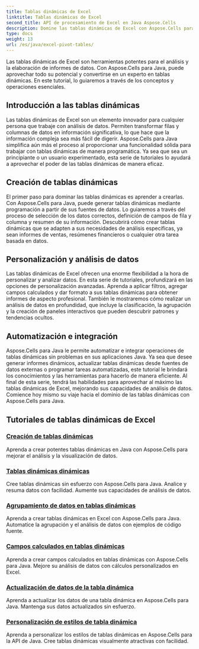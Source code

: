```yaml
---
title: Tablas dinámicas de Excel
linktitle: Tablas dinámicas de Excel
second_title: API de procesamiento de Excel en Java Aspose.Cells
description: Domine las tablas dinámicas de Excel con Aspose.Cells para Java. Aprenda a crear, personalizar y analizar datos sin esfuerzo.
type: docs
weight: 13
url: /es/java/excel-pivot-tables/
---
```

Las tablas dinámicas de Excel son herramientas potentes para el análisis y la elaboración de informes de datos. Con Aspose.Cells para Java, puede aprovechar todo su potencial y convertirse en un experto en tablas dinámicas. En este tutorial, lo guiaremos a través de los conceptos y operaciones esenciales.

## Introducción a las tablas dinámicas
Las tablas dinámicas de Excel son un elemento innovador para cualquier persona que trabaje con análisis de datos. Permiten transformar filas y columnas de datos en información significativa, lo que hace que la información compleja sea más fácil de digerir. Aspose.Cells para Java simplifica aún más el proceso al proporcionar una funcionalidad sólida para trabajar con tablas dinámicas de manera programática. Ya sea que sea un principiante o un usuario experimentado, esta serie de tutoriales lo ayudará a aprovechar el poder de las tablas dinámicas de manera eficaz.

## Creación de tablas dinámicas
El primer paso para dominar las tablas dinámicas es aprender a crearlas. Con Aspose.Cells para Java, puede generar tablas dinámicas mediante programación a partir de sus fuentes de datos. Lo guiaremos a través del proceso de selección de los datos correctos, definición de campos de fila y columna y resumen de su información. Descubrirá cómo crear tablas dinámicas que se adapten a sus necesidades de análisis específicas, ya sean informes de ventas, resúmenes financieros o cualquier otra tarea basada en datos.

## Personalización y análisis de datos
Las tablas dinámicas de Excel ofrecen una enorme flexibilidad a la hora de personalizar y analizar datos. En esta serie de tutoriales, profundizará en las opciones de personalización avanzadas. Aprenda a aplicar filtros, agregar campos calculados y dar formato a sus tablas dinámicas para obtener informes de aspecto profesional. También le mostraremos cómo realizar un análisis de datos en profundidad, que incluye la clasificación, la agrupación y la creación de paneles interactivos que pueden descubrir patrones y tendencias ocultos.

## Automatización e integración
Aspose.Cells para Java le permite automatizar e integrar operaciones de tablas dinámicas sin problemas en sus aplicaciones Java. Ya sea que desee generar informes dinámicos, actualizar tablas dinámicas desde fuentes de datos externas o programar tareas automatizadas, este tutorial le brindará los conocimientos y las herramientas para hacerlo de manera eficiente. Al final de esta serie, tendrá las habilidades para aprovechar al máximo las tablas dinámicas de Excel, mejorando sus capacidades de análisis de datos. Comience hoy mismo su viaje hacia el dominio de las tablas dinámicas con Aspose.Cells para Java.

## Tutoriales de tablas dinámicas de Excel
### [Creación de tablas dinámicas](./creating-pivot-tables/)
Aprenda a crear potentes tablas dinámicas en Java con Aspose.Cells para mejorar el análisis y la visualización de datos.
### [Tablas dinámicas dinámicas](./dynamic-pivot-tables/)
Cree tablas dinámicas sin esfuerzo con Aspose.Cells para Java. Analice y resuma datos con facilidad. Aumente sus capacidades de análisis de datos.
### [Agrupamiento de datos en tablas dinámicas](./grouping-data-in-pivot-tables/)
Aprenda a crear tablas dinámicas en Excel con Aspose.Cells para Java. Automatice la agrupación y el análisis de datos con ejemplos de código fuente.
### [Campos calculados en tablas dinámicas](./calculated-fields-in-pivot-tables/)
Aprenda a crear campos calculados en tablas dinámicas con Aspose.Cells para Java. Mejore su análisis de datos con cálculos personalizados en Excel.
### [Actualización de datos de la tabla dinámica](./refreshing-pivot-table-data/)
Aprenda a actualizar los datos de una tabla dinámica en Aspose.Cells para Java. Mantenga sus datos actualizados sin esfuerzo.
### [Personalización de estilos de tabla dinámica](./customizing-pivot-table-styles/)
Aprenda a personalizar los estilos de tablas dinámicas en Aspose.Cells para la API de Java. Cree tablas dinámicas visualmente atractivas con facilidad.